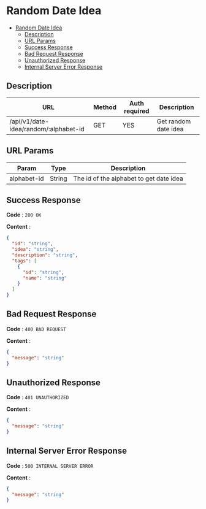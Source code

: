# Random Date Idea

<!--toc:start-->

- [Random Date Idea](#random-date-idea)
  - [Description](#description)
  - [URL Params](#url-params)
  - [Success Response](#success-response)
  - [Bad Request Response](#bad-request-response)
  - [Unauthorized Response](#unauthorized-response)
  - [Internal Server Error Response](#internal-server-error-response)
  <!--toc:end-->

## Description

| URL                                   | Method | Auth required | Description          |
| ------------------------------------- | ------ | ------------- | -------------------- |
| /api/v1/date-idea/random/:alphabet-id | GET    | YES           | Get random date idea |

## URL Params

| Param       | Type   | Description                             |
| ----------- | ------ | --------------------------------------- |
| alphabet-id | String | The id of the alphabet to get date idea |

## Success Response

**Code** : `200 OK`

**Content** :

```json
{
  "id": "string",
  "idea": "string",
  "description": "string",
  "tags": [
    {
      "id": "string",
      "name": "string"
    }
  ]
}
```

## Bad Request Response

**Code** : `400 BAD REQUEST`

**Content** :

```json
{
  "message": "string"
}
```

## Unauthorized Response

**Code** : `401 UNAUTHORIZED`

**Content** :

```json
{
  "message": "string"
}
```

## Internal Server Error Response

**Code** : `500 INTERNAL SERVER ERROR`

**Content** :

```json
{
  "message": "string"
}
```
